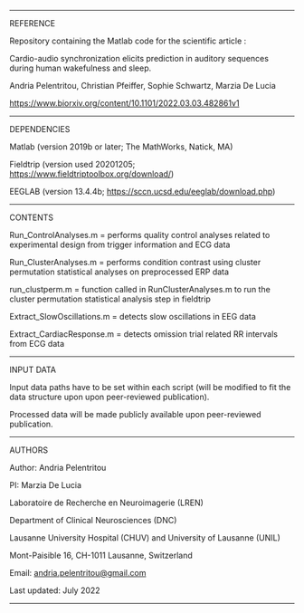 -------------------------------------------------------------------------

REFERENCE

Repository containing the Matlab code for the scientific article :

Cardio-audio synchronization elicits prediction in auditory sequences during human wakefulness and sleep.

Andria Pelentritou, Christian Pfeiffer, Sophie Schwartz, Marzia De Lucia

https://www.biorxiv.org/content/10.1101/2022.03.03.482861v1

-------------------------------------------------------------------------

DEPENDENCIES

Matlab (version 2019b or later; The MathWorks, Natick, MA)

Fieldtrip (version used 20201205; https://www.fieldtriptoolbox.org/download/)

EEGLAB (version 13.4.4b; https://sccn.ucsd.edu/eeglab/download.php)

-------------------------------------------------------------------------

CONTENTS

Run_ControlAnalyses.m = performs quality control analyses related to experimental design from trigger information and ECG data

Run_ClusterAnalyses.m = performs condition contrast using cluster permutation statistical analyses on preprocessed ERP data

run_clustperm.m = function called in RunClusterAnalyses.m to run the cluster permutation statistical analysis step in fieldtrip

Extract_SlowOscillations.m = detects slow oscillations in EEG data

Extract_CardiacResponse.m = detects omission trial related RR intervals from ECG data

-------------------------------------------------------------------------

INPUT DATA

Input data paths have to be set within each script (will be modified to fit the data structure upon upon peer-reviewed publication).

Processed data will be made publicly available upon peer-reviewed publication.

-------------------------------------------------------------------------

AUTHORS

Author: Andria Pelentritou

PI: Marzia De Lucia

Laboratoire de Recherche en Neuroimagerie (LREN)

Department of Clinical Neurosciences (DNC)

Lausanne University Hospital (CHUV) and University of Lausanne (UNIL)

Mont-Paisible 16, CH-1011 Lausanne, Switzerland

Email: andria.pelentritou@gmail.com

Last updated: July 2022

-------------------------------------------------------------------------
